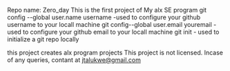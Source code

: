 Repo name: Zero_day
This is the first  project of My alx SE program
git config --global user.name username -used to configure your github username to your locall machine
git  config--global user.email youremail - used to configure your github email to your locall machine
git init - used to initialize a git repo locally

this project creates alx program projects
This project is not licensed.
Incase of any queries, contant at jtalukwe@gmail.com

